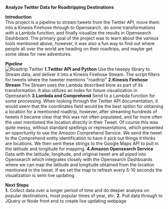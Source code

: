 <b>Analyze Twitter Data for Roadtripping Destinations</b><br>

<b>Introduction</b><br>
This project is a pipeline to stream tweets from the Twitter API, move them into a Kinesis Firehose through to Opensearch, do some transformations with a Lambda function, and finally visualize the results in Opensearch Dashboard. 
The primary goal of the project was to learn about the various tools mentioned above, however, it was also a fun way to find out where people all over the world are heading on their roadtrips, and maybe get some ideas for new adventures.

<b>Pipeline</b><br>
![Roadtrip Twitter](https://user-images.githubusercontent.com/11822655/147527781-b246b0c1-2ad0-4b5d-bf0b-eec35110c76b.jpeg)
<b>1.Twitter API and Python</b>
Use the tweepy library to Stream data, and deliver it into a Kinesis Firehose Stream. The script filters for tweets where the tweeter mentions "roadtrip"
<b>2.Kinesis Firehose Stream</b>
The Stream uses the Lambda described blow as part of its transformation. It also utilizes an index for future visualization in Opensearch
<b>3.Lambda and Comprehend</b>
Send to a Lambda function for some processing. When looking through the Twitter API documentation, it would seem that the coordinates field would be the best option for obtaining a location for a mentioned roadtrip, however, after streaming hundreds of tweets it became clear that this was not often populated, and far more often the user mentioned the location directly in their Tweet. Of course this was quite messy, without standard spellings or representations, which presented an opportunity to use the Amazon Comprehend Service. We send the tweet to the Comprehend entity identification to have it pick out things it thinks are locations. We then sent these strings to the Google Maps API to pull in the latitude and longitude for mapping.
<b>4.Amazon Opensearch Service</b>
Data with the latitude, longitude, and original tweet are all piped into Opensearch which integrates closely with the Opensearch Dashboards where we can map the latitude and longitude obtained from the location mentioned in the tweet. If we set the map to refresh every 5-10 seconds the visualization is semi live updating

<b>Next Steps</b><br>
<b>1.</b> Collect data over a longer period of time and do deeper analysis on popular destinations, most popular times of year, etc.
<b>2.</b> Pull data through to JQuery or Node front end to create live updating webpage
